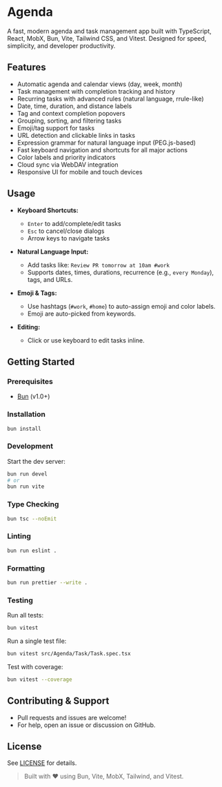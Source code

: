 # Agenda

A fast, modern agenda and task management app built with TypeScript, React, MobX, Bun, Vite, Tailwind CSS, and Vitest. Designed for speed, simplicity, and developer productivity.

## Features

- Automatic agenda and calendar views (day, week, month)
- Task management with completion tracking and history
- Recurring tasks with advanced rules (natural language, rrule-like)
- Date, time, duration, and distance labels
- Tag and context completion popovers
- Grouping, sorting, and filtering tasks
- Emoji/tag support for tasks
- URL detection and clickable links in tasks
- Expression grammar for natural language input (PEG.js-based)
- Fast keyboard navigation and shortcuts for all major actions
- Color labels and priority indicators
- Cloud sync via WebDAV integration
- Responsive UI for mobile and touch devices

## Usage

- **Keyboard Shortcuts:**

  - `Enter` to add/complete/edit tasks
  - `Esc` to cancel/close dialogs
  - Arrow keys to navigate tasks

- **Natural Language Input:**

  - Add tasks like: `Review PR tomorrow at 10am #work`
  - Supports dates, times, durations, recurrence (e.g., `every Monday`), tags, and URLs.

- **Emoji & Tags:**

  - Use hashtags (`#work`, `#home`) to auto-assign emoji and color labels.
  - Emoji are auto-picked from keywords.

- **Editing:**
  - Click or use keyboard to edit tasks inline.

## Getting Started

### Prerequisites

- [Bun](https://bun.sh/) (v1.0+)

### Installation

```sh
bun install
```

### Development

Start the dev server:

```sh
bun run devel
# or
bun run vite
```

### Type Checking

```sh
bun tsc --noEmit
```

### Linting

```sh
bun run eslint .
```

### Formatting

```sh
bun run prettier --write .
```

### Testing

Run all tests:

```sh
bun vitest
```

Run a single test file:

```sh
bun vitest src/Agenda/Task/Task.spec.tsx
```

Test with coverage:

```sh
bun vitest --coverage
```

## Contributing & Support

- Pull requests and issues are welcome!
- For help, open an issue or discussion on GitHub.

## License

See [LICENSE](LICENSE) for details.

> Built with ❤️ using Bun, Vite, MobX, Tailwind, and Vitest.
